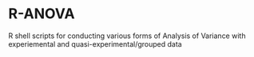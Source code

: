 # R-ANOVA
R shell scripts for conducting various forms of Analysis of Variance with experiemental and quasi-experimental/grouped data
